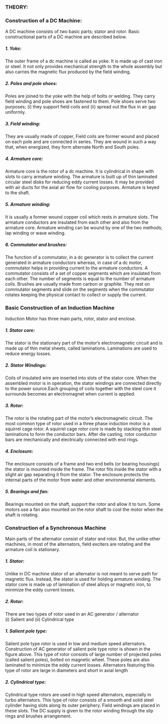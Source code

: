 ### THEORY: 

### **Construction of a DC Machine:**
A DC machine consists of two basic parts; stator and rotor. Basic constructional parts of a DC machine are described below. 
##### **1. Yoke:**
The outer frame of a dc machine is called as yoke. It is made up of cast iron or steel. It not only provides mechanical strength to the whole assembly but also carries the magnetic flux produced by the field winding.
##### **2. Poles and pole shoes:**
Poles are joined to the yoke with the help of bolts or welding. They carry field winding and pole shoes are fastened to them. Pole shoes serve two purposes; 
 (i) they support field coils and
 (ii) spread out the flux in air gap uniformly. 
##### **3. Field winding:**
They are usually made of copper, Field coils are former wound and placed on each pole and are connected in series. They are wound in such a way that, when energized, they form alternate North and South poles. 
##### **4. Armature core:**
Armature core is the rotor of a dc machine. It is cylindrical in shape with slots to carry armature winding. The armature is built up of thin laminated circular steel disks 
for reducing eddy current losses. It may be provided with air ducts for the axial air flow for cooling purposes. Armature is keyed to the shaft.
 ##### **5. Armature winding:**
 It is usually a former wound copper coil which rests in armature slots. The armature conductors are insulated from each other and also from the armature core. Armature winding can be wound by one of the two methods; lap winding or wave winding.
##### **6. Commutator and brushes:**
The function of a commutator, in a dc generator is to collect the current generated in armature conductors whereas, in case of a dc motor, commutator helps in providing current to the armature conductors. A commutator consists of a set of copper segments which are insulated from each other. The number of segments is equal to the number of armature coils. Brushes are usually made from carbon or graphite. They rest on commutator segments and slide on the segments when the commutator rotates keeping the physical contact to collect or supply the current. 


### **Basic Construction of an Induction Machine** 
Induction Motor has three main parts, rotor, stator and enclose.

##### **1.	Stator core:**
The stator is the stationary part of the motor’s electromagnetic circuit and is made up of thin metal sheets, called laminations. Laminations are used to reduce energy losses. 
##### **2.	Stator Windings:**
Coils of insulated wire are inserted into slots of the stator core. When the assembled motor is in operation, the stator windings are connected directly to the power source.Each grouping of coils together with the steel core it surrounds becomes an electromagnet when current is applied.
##### **3. Rotor:**
The rotor is the rotating part of the motor’s electromagnetic circuit. The most common type of rotor used in a three phase induction motor is a squirrel cage rotor. A squirrel cage rotor core is made by stacking thin steel laminations to form the conductor bars. After die casting, rotor conductor bars are mechanically and electrically connected with end rings. 
##### **4.	Enclosure:**
The enclosure consists of a frame and two end bells (or bearing housings) the stator is mounted inside the frame. The rotor fits inside the stator with a slight air gap separating it from the stator. The enclosure protects the internal parts of the motor from water and other environmental elements.
##### **5. Bearings and fan:**
Bearings mounted on the shaft, support the rotor and allow it to turn. Some motors use a fan also mounted on the rotor shaft to cool the motor when the shaft is rotating.


### **Construction of a Synchronous Machine**
 Main parts of the alternator consist of stator and rotor. But, the unlike other machines, in most of the alternators, field exciters are rotating and the armature coil is stationary.
 ##### **1. Stator:** 
 Unlike in DC machine stator of an alternator is not meant to serve path for magnetic flux. Instead, the stator is used for holding armature winding. The stator core is made up of lamination of steel alloys or magnetic iron, to minimize the eddy current losses.

##### **2. Rotor:** 
There are two types of rotor used in an AC generator / alternator      
(i) Salient and
(ii)  Cylindrical type

##### **1. Salient pole type:** 
Salient pole type rotor is used in low and medium speed alternators. Construction of AC generator of salient pole type rotor is shown in the figure above. This type of rotor consists of large number of projected poles (called salient poles), bolted on magnetic wheel. These poles are also laminated to minimize the eddy current losses. Alternators featuring this type of rotor are large in diameters and short in axial length
##### **2. Cylindrical type:** 
Cylindrical type rotors are used in high speed alternators, especially in turbo alternators. This type of rotor consists  of a smooth and solid steel cylinder having slots along its outer periphery. Field windings are placed in these slots. The DC supply is given to the rotor winding through the slip rings and brushes arrangement.









